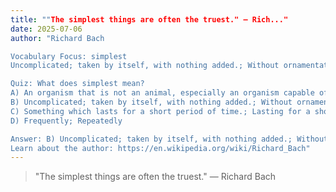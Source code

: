 ```yaml
---
title: ""The simplest things are often the truest." — Rich..."
date: 2025-07-06
author: "Richard Bach

Vocabulary Focus: simplest
Uncomplicated; taken by itself, with nothing added.; Without ornamentation; plain.

Quiz: What does simplest mean?
A) An organism that is not an animal, especially an organism capable of photosynthesis. Typically a small or herbaceous organism of this kind, rather than a tree.; An organism of the kingdom Plantae; now specifically, a living organism of the Embryophyta (land plants) or of the Chlorophyta (green algae), a eukaryote that includes double-membraned chloroplasts in its cells containing chlorophyll a and b, or any organism closely related to such an organism.
B) Uncomplicated; taken by itself, with nothing added.; Without ornamentation; plain.
C) Something which lasts for a short period of time.; Lasting for a short period of time.
D) Frequently; Repeatedly

Answer: B) Uncomplicated; taken by itself, with nothing added.; Without ornamentation; plain.
Learn about the author: https://en.wikipedia.org/wiki/Richard_Bach"
---
```


> "The simplest things are often the truest." — Richard Bach
